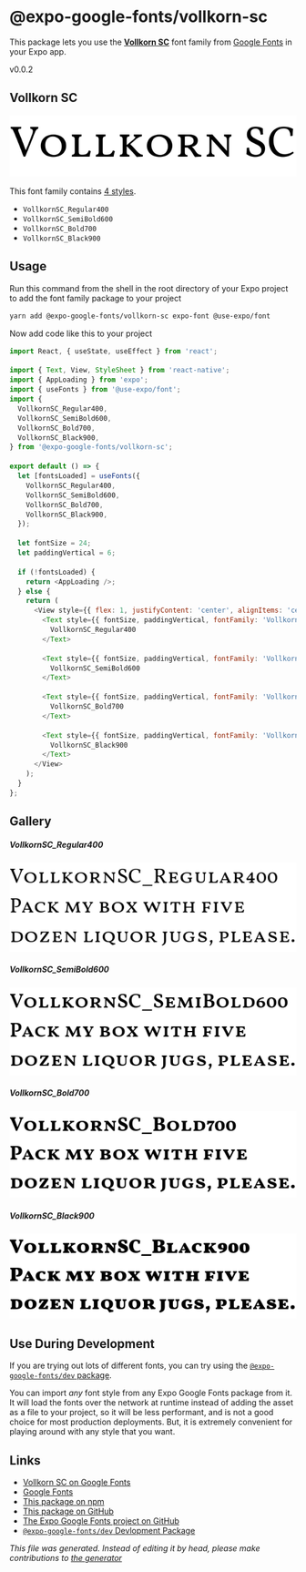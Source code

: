 # @expo-google-fonts/vollkorn-sc

This package lets you use the [**Vollkorn SC**](https://fonts.google.com/specimen/Vollkorn+SC) font family from [Google Fonts](https://fonts.google.com/) in your Expo app.

v0.0.2

## Vollkorn SC

![Vollkorn SC](./font-family.png)

This font family contains [4 styles](#gallery).

- `VollkornSC_Regular400`
- `VollkornSC_SemiBold600`
- `VollkornSC_Bold700`
- `VollkornSC_Black900`

## Usage

Run this command from the shell in the root directory of your Expo project to add the font family package to your project
```sh
yarn add @expo-google-fonts/vollkorn-sc expo-font @use-expo/font
```

Now add code like this to your project
```js
import React, { useState, useEffect } from 'react';

import { Text, View, StyleSheet } from 'react-native';
import { AppLoading } from 'expo';
import { useFonts } from '@use-expo/font';
import {
  VollkornSC_Regular400,
  VollkornSC_SemiBold600,
  VollkornSC_Bold700,
  VollkornSC_Black900,
} from '@expo-google-fonts/vollkorn-sc';

export default () => {
  let [fontsLoaded] = useFonts({
    VollkornSC_Regular400,
    VollkornSC_SemiBold600,
    VollkornSC_Bold700,
    VollkornSC_Black900,
  });

  let fontSize = 24;
  let paddingVertical = 6;

  if (!fontsLoaded) {
    return <AppLoading />;
  } else {
    return (
      <View style={{ flex: 1, justifyContent: 'center', alignItems: 'center' }}>
        <Text style={{ fontSize, paddingVertical, fontFamily: 'VollkornSC_Regular400' }}>
          VollkornSC_Regular400
        </Text>

        <Text style={{ fontSize, paddingVertical, fontFamily: 'VollkornSC_SemiBold600' }}>
          VollkornSC_SemiBold600
        </Text>

        <Text style={{ fontSize, paddingVertical, fontFamily: 'VollkornSC_Bold700' }}>
          VollkornSC_Bold700
        </Text>

        <Text style={{ fontSize, paddingVertical, fontFamily: 'VollkornSC_Black900' }}>
          VollkornSC_Black900
        </Text>
      </View>
    );
  }
};

```

## Gallery

##### VollkornSC_Regular400
![VollkornSC_Regular400](./3a204e8e6e256d182887114991a86b3853bd7b370eb298c5c5358a4924e94326.ttf.png)

##### VollkornSC_SemiBold600
![VollkornSC_SemiBold600](./c3f8bc857ab58e19ba62ee008373ba5b707f586065cc0a59e68cf3781b1075f5.ttf.png)

##### VollkornSC_Bold700
![VollkornSC_Bold700](./0281449b729b1b8cb680dbcd00fd7d2e9d40ff24c858a834e3670997a561aea3.ttf.png)

##### VollkornSC_Black900
![VollkornSC_Black900](./b95dc90d6b58551cd5cadf844986de95a70432ebf303eaf23270184113144a67.ttf.png)


## Use During Development

If you are trying out lots of different fonts, you can try using the [`@expo-google-fonts/dev` package](https://www.npmjs.com/package/@expo-google-fonts/dev).

You can import *any* font style from any Expo Google Fonts package from it. It will load the fonts
over the network at runtime instead of adding the asset as a file to your project, so it will be 
less performant, and is not a good choice for most production deployments. But, it is extremely convenient
for playing around with any style that you want.

## Links

- [Vollkorn SC on Google Fonts](https://fonts.google.com/specimen/Vollkorn+SC)
- [Google Fonts](https://fonts.google.com/)
- [This package on npm](https://www.npmjs.com/package/@expo-google-fonts/vollkorn-sc)
- [This package on GitHub](https://github.com/expo/google-fonts/tree/master/font-packages/vollkorn-sc)
- [The Expo Google Fonts project on GitHub](https://github.com/expo/google-fonts)
- [`@expo-google-fonts/dev` Devlopment Package](https://github.com/expo/google-fonts/tree/master/font-packages/dev)


*This file was generated. Instead of editing it by head, please make contributions to [the generator](https://github.com/expo/google-fonts/tree/master/packages/generator)*
